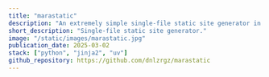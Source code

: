 ```yaml
---
title: "marastatic"
description: "An extremely simple single-file static site generator in less than 300 lines of code."
short_description: "Single-file static site generator."
image: "/static/images/marastatic.jpg"
publication_date: 2025-03-02
stack: ["python", "jinja2", "uv"]
github_repository: https://github.com/dnlzrgz/marastatic
---
```


